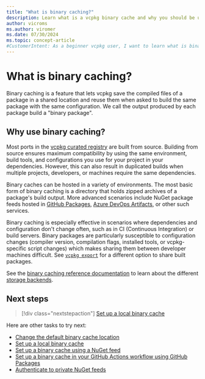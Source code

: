 ```yaml
---
title: "What is binary caching?"
description: Learn what is a vcpkg binary cache and why you should be using one.
author: vicroms
ms.author: viromer
ms.date: 07/30/2024
ms.topic: concept-article
#CustomerIntent: As a beginner vcpkg user, I want to learn what is binary caching and why should I use it
---
```

# What is binary caching?

Binary caching is a feature that lets vcpkg save the compiled files of a package in a shared
location and reuse them when asked to build the same package with the same configuration. We call
the output produced by each package build a "binary package".

## Why use binary caching?

Most ports in the [vcpkg curated registry](<https://github.com/Microsoft/vcpkg>) are built from
source. Building from source ensures maximum compatibility by using the same environment, build tools,
and configurations you use for your project in your dependencies. However, this  can also
result in duplicated builds when multiple projects, developers, or machines require the same
dependencies.

Binary caches can be hosted in a variety of environments. The most basic form of binary caching is a
directory that holds zipped archives of a package's build output. More advanced scenarios include
NuGet package feeds hosted in [GitHub Packages](<https://docs.github.com/en/packages>), [Azure
DevOps
Artifacts](/azure/devops/artifacts/start-using-azure-artifacts?view=azure-devops&tabs=nuget&preserve-view=true),
or other such services.

Binary caching is especially effective in scenarios where dependencies and configuration
don't change often, such as in CI (Continuous Integration) or build servers. Binary packages are
particularly susceptible to configuration changes (compiler version, compilation flags, installed
tools, or vcpkg-specific script changes) which makes sharing them between developer machines
difficult. See [`vcpkg export`](../commands/export.md) for a different option to share built
packages.

See the [binary caching reference documentation](../reference/binarycaching.md) to learn about
the different [storage backends](../reference/binarycaching.md#providers).

## Next steps

> [!div class="nextstepaction"]
> [Set up a local binary cache](binary-caching-local.md)

Here are other tasks to try next:

* [Change the default binary cache location](binary-caching-default.md)
* [Set up a local binary cache](binary-caching-local.md)
* [Set up a binary cache using a NuGet feed](binary-caching-nuget.md)
* [Set up a binary cache in your GitHub Actions workflow using GitHub Packages](binary-caching-github-packages.md)
* [Authenticate to private NuGet feeds](../reference/binarycaching.md#nuget-credentials)
